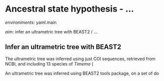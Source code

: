 # Ancestral state hypothesis - ...


*environiments:* yaml.main 


*aim:* infer an ultrametric tree with BEAST2 / ... 


## Infer an ultrametric tree with BEAST2

The ultrametric tree was inferred using just COI sequences, retrieved from NCBI, and including 13 species of *Timema* (

An ultrametric tree was inferred using BEAST2 tools package, on a set of do 

